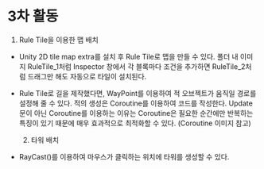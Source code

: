 # 3차 활동
  1. Rule Tile을 이용한 맵 배치
- Unity 2D tile map extra를 설치 후 Rule Tile로 맵을 만들 수 있다.
폴더 내 이미지 RuleTile_1처럼 Inspector 창에서 각 블록마다 조건을 추가하면 RuleTile_2처럼 드래그만 해도 자동으로 타일이 설치된다.
- Rule Tile로 길을 제작했다면, WayPoint를 이용하여 적 오브젝트가 움직일 경로를 설정해 줄 수 있다.
적의 생성은
Coroutine를 이용하여 코드를 작성한다. 
Update문이 아닌 Coroutine를 이용하는 이유는 Coroutine은 필요한 순간에만 반복하는 특징이 있기 때문에 매우 효과적으로 최적화할 수 있다. (Coroutine 이미지 참고)

  2. 타워 배치
- RayCast()를 이용하여 마우스가 클릭하는 위치에 타워를 생성할 수 있다.
